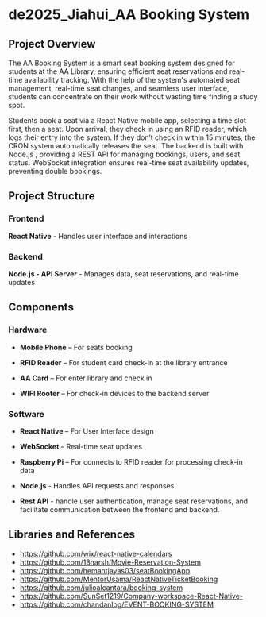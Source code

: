 # de2025_Jiahui_AA Booking System
## Project Overview
The AA Booking System is a smart seat booking system designed for students at the AA Library, ensuring efficient seat reservations and real-time availability tracking. With the help of the system's automated seat management, real-time seat changes, and seamless user interface, students can concentrate on their work without wasting time finding a study spot.

Students book a seat via a React Native mobile app, selecting a time slot first, then a seat. Upon arrival, they check in using an RFID reader, which logs their entry into the system. If they don’t check in within 15 minutes, the CRON system automatically releases the seat. The backend is built with Node.js , providing a REST API for managing bookings, users, and seat status. WebSocket integration ensures real-time seat availability updates, preventing double bookings.

## Project Structure

### Frontend
**React Native** - Handles user interface and interactions

### Backend
**Node.js - API Server** - Manages data, seat reservations, and real-time updates

## Components

### Hardware
* **Mobile Phone** – For seats booking

* **RFID Reader** – For student card check-in at the library entrance

* **AA Card** – For enter library and check in

* **WIFI Rooter** – For check-in devices to the backend server


### Software
* **React Native** – For User Interface design

* **WebSocket** – Real-time seat updates

* **Raspberry Pi** – For connects to RFID reader for processing check-in data

* **Node.js** - Handles API requests and responses.

* **Rest API** - handle user authentication, manage seat reservations, and facilitate communication between the frontend and backend.


## Libraries and References
- https://github.com/wix/react-native-calendars
- https://github.com/18harsh/Movie-Reservation-System
- https://github.com/hemantjayas03/seatBookingApp
- https://github.com/MentorUsama/ReactNativeTicketBooking
- https://github.com/julioalcantara/booking-system
- https://github.com/SunSet1219/Company-workspace-React-Native-
- https://github.com/chandanlog/EVENT-BOOKING-SYSTEM
